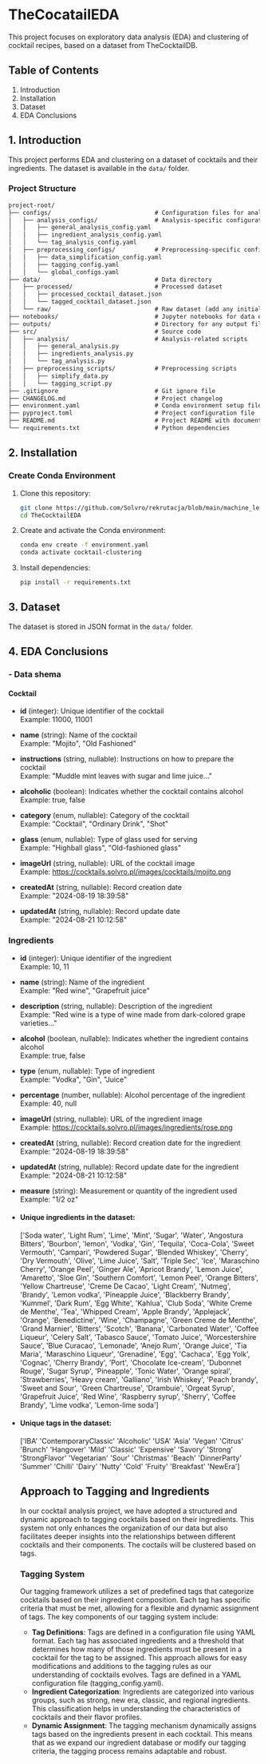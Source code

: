 # TheCocatailEDA

This project focuses on exploratory data analysis (EDA) and clustering of cocktail recipes, based on a dataset from TheCocktailDB.

## Table of Contents
1. Introduction
2. Installation
3. Dataset
4. EDA Conclusions

## 1. Introduction
This project performs EDA and clustering on a dataset of cocktails and their ingredients. The dataset is available in the `data/` folder.


### Project Structure
```txt
project-root/
├── configs/                             # Configuration files for analysis and preprocessing
│   ├── analysis_configs/                # Analysis-specific configuration files
│   │   ├── general_analysis_config.yaml
│   │   ├── ingredient_analysis_config.yaml
│   │   └── tag_analysis_config.yaml
│   ├── preprocessing_configs/           # Preprocessing-specific configuration files
│   │   ├── data_simplification_config.yaml
│   │   ├── tagging_config.yaml
│   │   └── global_configs.yaml
├── data/                                # Data directory
│   ├── processed/                       # Processed dataset
│   │   ├── processed_cocktail_dataset.json
│   │   └── tagged_cocktail_dataset.json
│   └── raw/                             # Raw dataset (add any initial datasets here)
├── notebooks/                           # Jupyter notebooks for data exploration and visualization
├── outputs/                             # Directory for any output files or results
├── src/                                 # Source code
│   ├── analysis/                        # Analysis-related scripts
│   │   ├── general_analysis.py
│   │   ├── ingredients_analysis.py
│   │   └── tag_analysis.py
│   ├── preprocessing_scripts/           # Preprocessing scripts
│   │   ├── simplify_data.py
│   │   └── tagging_script.py
├── .gitignore                           # Git ignore file
├── CHANGELOG.md                         # Project changelog
├── environment.yaml                     # Conda environment setup file
├── pyproject.toml                       # Project configuration file
├── README.md                            # Project README with documentation
└── requirements.txt                     # Python dependencies
```


## 2. Installation

### Create Conda Environment
1. Clone this repository:
    ```bash
    git clone https://github.com/Solvro/rekrutacja/blob/main/machine_learning.md
    cd TheCocktailEDA
    ```
2. Create and activate the Conda environment:
     ```bash 
     conda env create -f environment.yaml
     conda activate cocktail-clustering
     ```

3. Install dependencies:
     ```bash
     pip install -r requirements.txt
     ```

## 3. Dataset
The dataset is stored in JSON format in the `data/` folder. 

## 4. EDA Conclusions

### - Data shema
#### Cocktail

- **id** (integer): Unique identifier of the cocktail  
  Example: 11000, 11001

- **name** (string): Name of the cocktail  
  Example: "Mojito", "Old Fashioned"

- **instructions** (string, nullable): Instructions on how to prepare the cocktail  
  Example: "Muddle mint leaves with sugar and lime juice..."

- **alcoholic** (boolean): Indicates whether the cocktail contains alcohol  
  Example: true, false

- **category** (enum, nullable): Category of the cocktail  
  Example: "Cocktail", "Ordinary Drink", "Shot"

- **glass** (enum, nullable): Type of glass used for serving  
  Example: "Highball glass", "Old-fashioned glass"

- **imageUrl** (string, nullable): URL of the cocktail image  
  Example: https://cocktails.solvro.pl/images/cocktails/mojito.png

- **createdAt** (string, nullable): Record creation date  
  Example: "2024-08-19 18:39:58"

- **updatedAt** (string, nullable): Record update date  
  Example: "2024-08-21 10:12:58"

### Ingredients

- **id** (integer): Unique identifier of the ingredient  
  Example: 10, 11

- **name** (string): Name of the ingredient  
  Example: "Red wine", "Grapefruit juice"

- **description** (string, nullable): Description of the ingredient  
  Example: "Red wine is a type of wine made from dark-colored grape varieties..."

- **alcohol** (boolean, nullable): Indicates whether the ingredient contains alcohol  
  Example: true, false

- **type** (enum, nullable): Type of ingredient  
  Example: "Vodka", "Gin", "Juice"

- **percentage** (number, nullable): Alcohol percentage of the ingredient  
  Example: 40, null

- **imageUrl** (string, nullable): URL of the ingredient image  
  Example: https://cocktails.solvro.pl/images/ingredients/rose.png

- **createdAt** (string, nullable): Record creation date for the ingredient  
  Example: "2024-08-19 18:39:58"

- **updatedAt** (string, nullable): Record update date for the ingredient  
  Example: "2024-08-21 10:12:58"

- **measure** (string): Measurement or quantity of the ingredient used  
  Example: "1/2 oz"


- #### Unique ingredients in the dataset: 
  ['Soda water', 'Light Rum', 'Lime', 'Mint', 'Sugar', 'Water', 'Angostura Bitters', 'Bourbon', 'lemon', 'Vodka',
   'Gin', 'Tequila', 'Coca-Cola', 'Sweet Vermouth', 'Campari', 'Powdered Sugar', 'Blended Whiskey', 'Cherry', 'Dry Vermouth', 
   'Olive', 'Lime Juice', 'Salt', 'Triple Sec', 'Ice', 'Maraschino Cherry', 'Orange Peel', 'Ginger Ale', 'Apricot Brandy', 
   'Lemon Juice', 'Amaretto', 'Sloe Gin', 'Southern Comfort', 'Lemon Peel', 'Orange Bitters', 'Yellow Chartreuse', 
   'Creme De Cacao', 'Light Cream', 'Nutmeg', 'Brandy', 'Lemon vodka', 'Pineapple Juice', 'Blackberry Brandy', 'Kummel', 
   'Dark Rum', 'Egg White', 'Kahlua', 'Club Soda', 'White Creme de Menthe', 'Tea', 'Whipped Cream', 'Apple Brandy', 
   'Applejack', 'Orange', 'Benedictine', 'Wine', 'Champagne', 'Green Creme de Menthe', 'Grand Marnier', 'Bitters', 
   'Scotch', 'Banana', 'Carbonated Water', 'Coffee Liqueur', 'Celery Salt', 'Tabasco Sauce', 'Tomato Juice', 'Worcestershire Sauce', 
   'Blue Curacao', 'Lemonade', 'Anejo Rum', 'Orange Juice', 'Tia Maria', 'Maraschino Liqueur', 'Grenadine', 'Egg', 
   'Cachaca', 'Egg Yolk', 'Cognac', 'Cherry Brandy', 'Port', 'Chocolate Ice-cream', 'Dubonnet Rouge', 'Sugar Syrup', 
   'Pineapple', 'Tonic Water', 'Orange spiral', 'Strawberries', 'Heavy cream', 'Galliano', 'Irish Whiskey', 
   'Peach brandy', 'Sweet and Sour', 'Green Chartreuse', 'Drambuie', 'Orgeat Syrup', 'Grapefruit Juice', 'Red Wine', 
   'Raspberry syrup', 'Sherry', 'Coffee Brandy', 'Lime vodka', 'Lemon-lime soda']   

- ####  Unique tags in the dataset: 
  ['IBA' 'ContemporaryClassic' 'Alcoholic' 'USA' 'Asia' 'Vegan' 'Citrus'
  'Brunch' 'Hangover' 'Mild' 'Classic' 'Expensive' 'Savory' 'Strong'
  'StrongFlavor' 'Vegetarian' 'Sour' 'Christmas' 'Beach' 'DinnerParty'
  'Summer' 'Chilli' 'Dairy' 'Nutty' 'Cold' 'Fruity' 'Breakfast' 'NewEra']


  ## Approach to Tagging and Ingredients
  In our cocktail analysis project, we have adopted a structured and dynamic approach to tagging cocktails based on their ingredients. This system not only enhances the organization of our data but also facilitates deeper insights into the relationships between different cocktails and their components. The coctails will be clustered based on tags.

  ### Tagging System
  Our tagging framework utilizes a set of predefined tags that categorize cocktails based on their ingredient composition. Each tag has specific criteria that must be met, allowing for a flexible and dynamic assignment of tags. The key components of our tagging system include:
    - **Tag Definitions**: Tags are defined in a configuration file using YAML format. Each tag has associated ingredients and a threshold that determines how many of those ingredients must be present in a cocktail for the tag to be assigned. This approach allows for easy modifications and additions to the tagging rules as our understanding of cocktails evolves. Tags are defined in a YAML configuration file (tagging_config.yaml).
    - **Ingredient Categorization**: Ingredients are categorized into various groups, such as strong, new era, classic, and regional ingredients. This classification helps in understanding the characteristics of cocktails and their flavor profiles.
    - **Dynamic Assignment**: The tagging mechanism dynamically assigns tags based on the ingredients present in each cocktail. This means that as we expand our ingredient database or modify our tagging criteria, the tagging process remains adaptable and robust.
  